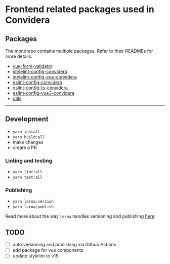 # Frontend related packages used in Convidera

## Packages

The monorepo contains multiple packages. Refer to their READMEs for more details:

- [vue-form-validator](./packages/vue-form-validator)
- [stylelint-config-convidera](./packages/stylelint-config)
- [stylelint-config-vue-convidera](./packages/stylelint-config-vue)
- [eslint-config-convidera](./packages/eslint-config-convidera)
- [eslint-config-ts-convidera](./packages/eslint-config-ts-convidera)
- [eslint-config-vue3-convidera](./packages/eslint-config-vue3-convidera)
- [utils](./packages/utils)

---

## Development

- `yarn install`
- `yarn build:all`
- make changes
- create a PR

### Linting and testing
- `yarn lint:all`
- `yarn test:all`

### Publishing
- `yarn lerna:version`
- `yarn lerna:publish`

Read more about the way `lerna` handles versioning and publishing
[here](https://lerna.js.org/docs/features/version-and-publish).

## TODO

- [ ] auto versioning and publishing via Github Actions
- [ ] add package for vue components
- [ ] update stylelint to v15

